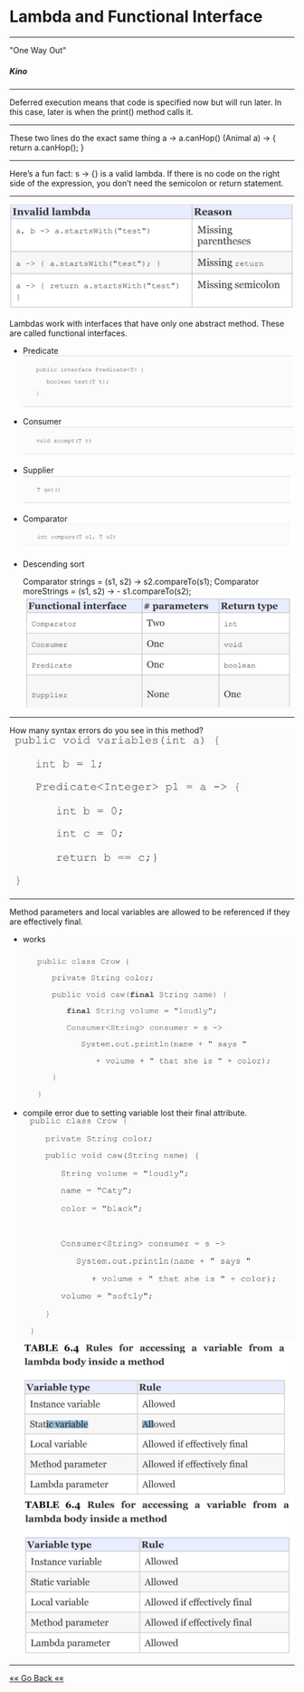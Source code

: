 # Lambda and Functional Interface
***
 "One Way Out"
 ##### _*Kino*_ 
***
Deferred execution means
that code is specified now but will run later. In this case, later is
when the print() method calls it.
***
These two lines do the exact same thing
a -> a.canHop()
(Animal a) -> { return a.canHop(); }
****
Here’s a fun fact: s -> {} is a valid lambda. If there is no
code on the right side of the expression, you don’t need
the semicolon or return statement.
***
![img.png](images/img.png)

Lambdas work with interfaces that have only one abstract
method. These are called functional interfaces.

* Predicate
![img_1.png](images/img_1.png)

* Consumer
![img_2.png](images/img_2.png)
* Supplier
![img_3.png](images/img_3.png)
* Comparator
![img_4.png](images/img_4.png)

* Descending sort


    Comparator<String> strings = (s1, s2) -> s2.compareTo(s1);
    Comparator<String> moreStrings = (s1, s2) -> - s1.compareTo(s2);
![img_5.png](images/img_5.png)
****
How many syntax errors do you see in this method?
![img_6.png](images/img_6.png)
  ***
Method parameters and local variables are allowed to be
referenced if they are effectively final.
* works
![img_7.png](images/img_7.png)
* compile error due to setting variable lost their final attribute.
![img_8.png](images/img_8.png)
![img_9.png](images/img_9.png)
![img_10.png](images/img_10.png)
***

[«« Go Back ««](https://github.com/MedetHasanUgurlu/Oracle-Certification) 

